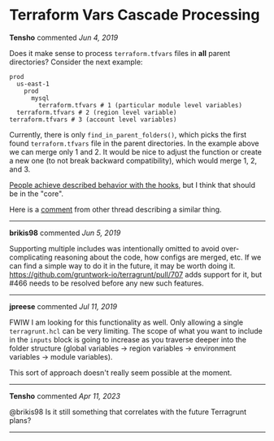 # Terraform Vars Cascade Processing

**Tensho** commented *Jun 4, 2019*

Does it make sense to process `terraform.tfvars` files in **all** parent directories? Consider the next example:
```
prod
  us-east-1
    prod
      mysql
        terraform.tfvars # 1 (particular module level variables)
  terraform.tfvars # 2 (region level variable)
terraform.tfvars # 3 (account level variables)
```
Currently, there is only `find_in_parent_folders()`, which picks the first found `terraform.tfvars` file in the parent directories. In the example above we can merge only 1 and 2. It would be nice to adjust the function or create a new one  (to not break backward compatibility), which would merge 1, 2, and 3.

[People achieve described behavior with the hooks](https://github.com/antonbabenko/terragrunt-reference-architecture/blob/master/acme-prod/terraform.tfvars#L7), but I think that should be in the "core".

Here is a [comment](https://github.com/gruntwork-io/terragrunt/issues/132#issuecomment-280933066) from other thread describing a similar thing.
<br />
***


**brikis98** commented *Jun 5, 2019*

Supporting multiple includes was intentionally omitted to avoid over-complicating reasoning about the code, how configs are merged, etc. If we can find a simple way to do it in the future, it may be worth doing it. https://github.com/gruntwork-io/terragrunt/pull/707 adds support for it, but #466 needs to be resolved before any new such features.
***

**jpreese** commented *Jul 11, 2019*

FWIW I am looking for this functionality as well. Only allowing a single `terragrunt.hcl` can be very limiting. The scope of what you want to include in the `inputs` block is going to increase as you traverse deeper into the folder structure (global variables -> region variables -> environment variables -> module variables).

This sort of approach doesn't really seem possible at the moment.
***

**Tensho** commented *Apr 11, 2023*

@brikis98 Is it still something that correlates with the future Terragrunt plans?
***

